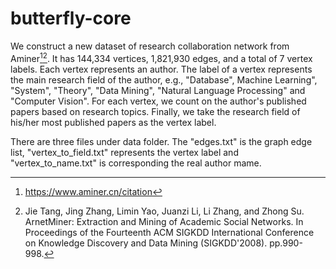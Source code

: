 # butterfly-core
We construct a new dataset of research collaboration network from Aminer[^1][^2]. It has 144,334 vertices, 1,821,930 edges, and a total of 7 vertex labels. Each vertex represents an author. The label of a vertex represents the main research field of the author, e.g., "Database", Machine Learning", "System", "Theory", "Data Mining", "Natural Language Processing" and "Computer Vision". For each vertex, we count on the author's published papers based on research topics. Finally, we take the research field of his/her most published papers as the vertex label.

There are three files under data folder. The "edges.txt" is the graph edge list, "vertex_to_field.txt" represents the vertex label and "vertex_to_name.txt" is corresponding the real author mame.

[^1]: https://www.aminer.cn/citation
[^2]: Jie Tang, Jing Zhang, Limin Yao, Juanzi Li, Li Zhang, and Zhong Su. ArnetMiner: Extraction and Mining of Academic Social Networks. In Proceedings of the Fourteenth ACM SIGKDD International Conference on Knowledge Discovery and Data Mining (SIGKDD'2008). pp.990-998.
